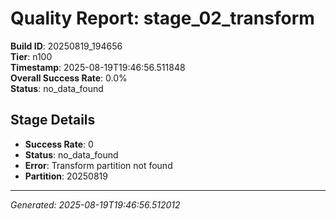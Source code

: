 # Quality Report: stage_02_transform

**Build ID**: 20250819_194656  
**Tier**: n100  
**Timestamp**: 2025-08-19T19:46:56.511848  
**Overall Success Rate**: 0.0%  
**Status**: no_data_found

## Stage Details

- **Success Rate**: 0
- **Status**: no_data_found
- **Error**: Transform partition not found
- **Partition**: 20250819

---
*Generated: 2025-08-19T19:46:56.512012*
